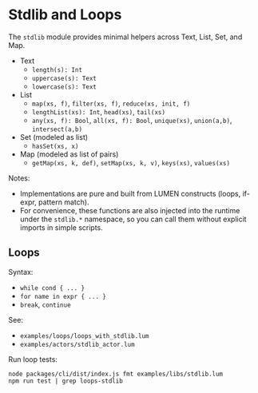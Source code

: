 # Stdlib and Loops

The `stdlib` module provides minimal helpers across Text, List, Set, and Map.

- Text
  - `length(s): Int`
  - `uppercase(s): Text`
  - `lowercase(s): Text`
- List
  - `map(xs, f)`, `filter(xs, f)`, `reduce(xs, init, f)`
  - `lengthList(xs): Int`, `head(xs)`, `tail(xs)`
  - `any(xs, f): Bool`, `all(xs, f): Bool`, `unique(xs)`, `union(a,b)`, `intersect(a,b)`
- Set (modeled as list)
  - `hasSet(xs, x)`
- Map (modeled as list of pairs)
  - `getMap(xs, k, def)`, `setMap(xs, k, v)`, `keys(xs)`, `values(xs)`

Notes:
- Implementations are pure and built from LUMEN constructs (loops, if-expr, pattern match).
- For convenience, these functions are also injected into the runtime under the `stdlib.*` namespace, so you can call them without explicit imports in simple scripts.

## Loops

Syntax:
- `while cond { ... }`
- `for name in expr { ... }`
- `break`, `continue`

See:
- `examples/loops/loops_with_stdlib.lum`
- `examples/actors/stdlib_actor.lum`

Run loop tests:
```
node packages/cli/dist/index.js fmt examples/libs/stdlib.lum
npm run test | grep loops-stdlib
```